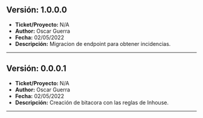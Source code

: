 ## Versión: 1.0.0.0
- __Ticket/Proyecto:__ N/A
- __Author:__ Oscar Guerra
- __Fecha:__ 02/05/2022
- __Descripción:__ Migracion de endpoint para obtener incidencias.
--------

## Versión: 0.0.0.1
- __Ticket/Proyecto:__ N/A
- __Author:__ Oscar Guerra
- __Fecha:__ 02/05/2022
- __Descripción:__ Creación de bitacora con las reglas de Inhouse.
--------
